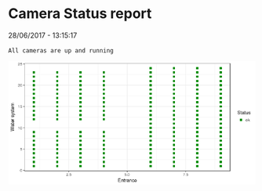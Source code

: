 Camera Status report
================
28/06/2017 - 13:15:17

    All cameras are up and running

![](camreport_files/figure-markdown_github/unnamed-chunk-2-1.png)
